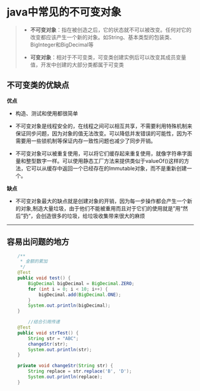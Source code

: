# java中常见的不可变对象

> - **不可变对象**：指在被创造之后，它的状态就不可以被改变。任何对它的改变都应该产生一个新的对象。如String、基本类型的包装类、BigInteger和BigDecimal等
>
> - **可变对象**：相对于不可变类，可变类创建实例后可以改变其成员变量值，开发中创建的大部分类都属于可变类



## 不可变类的优缺点

**优点**

- 构造、测试和使用都很简单

- 不可变对象是线程安全的，在线程之间可以相互共享，不需要利用特殊机制来保证同步问题，因为对象的值无法改变。可以降低并发错误的可能性，因为不需要用一些锁机制等保证内存一致性问题也减少了同步开销。

- 不可变对象可以被重复使用，可以将它们缓存起来重复使用，就像字符串字面量和整型数字一样。可以使用静态工厂方法来提供类似于valueOf()这样的方法，它可以从缓存中返回一个已经存在的Immutable对象，而不是重新创建一个。

  

**缺点**

- 不可变对象最大的缺点就是创建对象的开销，因为每一步操作都会产生一个新的对象,制造大量垃圾，由于他们不能被重用而且对于它们的使用就是”用“然后”扔“，会创造很多的垃圾，给垃圾收集带来很大的麻烦



------

## 容易出问题的地方

```java
    /**
     * 金额的累加
     */
    @Test
    public void test() {
        BigDecimal bigDecimal = BigDecimal.ZERO;
        for (int i = 0; i < 10; i++) {
            bigDecimal.add(BigDecimal.ONE);
        }
        System.out.println(bigDecimal);
    }
```

```java
		//结合引用传递
    @Test
    public void strTest() {
        String str = "ABC";
        changeStr(str);
        System.out.println(str);
    }

    private void changeStr(String str) {
        String replace = str.replace('B', 'D');
        System.out.println(replace);
    }
```

